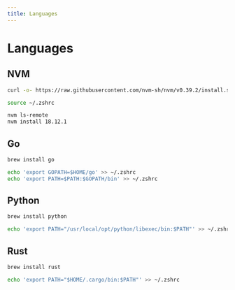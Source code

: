 ```yaml
---
title: Languages
---
```


# Languages

## NVM

```bash
curl -o- https://raw.githubusercontent.com/nvm-sh/nvm/v0.39.2/install.sh | bash
```

```bash
source ~/.zshrc
```

```bash
nvm ls-remote
nvm install 18.12.1
```

## Go

```bash
brew install go
```

```bash
echo 'export GOPATH=$HOME/go' >> ~/.zshrc
echo 'export PATH=$PATH:$GOPATH/bin' >> ~/.zshrc
```

## Python

```bash
brew install python
```

```bash
echo 'export PATH="/usr/local/opt/python/libexec/bin:$PATH"' >> ~/.zshrc
```

## Rust

```bash
brew install rust
```

```bash
echo 'export PATH="$HOME/.cargo/bin:$PATH"' >> ~/.zshrc
```